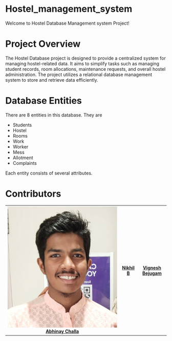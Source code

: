# Hostel_management_system
 Welcome to Hostel Database Management system Project!

# Project Overview
 The Hostel Database project is designed to provide a centralized system for managing hostel-related data. It aims to simplify tasks such as managing student records, room allocations, maintenance requests, and overall hostel administration. The project utilizes a relational database management system to store and retrieve data efficiently.

# Database Entities
 There are 8 entities in this database. They are
 - Students
 - Hostel
 - Rooms
 - Work
 - Worker
 - Mess
 - Allotment
 - Complaints

 Each entity consists of several attributes.

# Contributors
<table>
    <tr>
        <th>
            <img src="/contributor/Abhinay Challa.jpg" alt="">
            <a href="https://github.com/Abhinay-c">Abhinay Challa</a>
        </th>
        <th>
            <a href="https://github.com/Nikhil-0088">Nikhil B</a>
        </th>
        <th>
            <a href="https://github.com/">Vignesh Bejugam</a>
        </th>
    </tr>
</table>